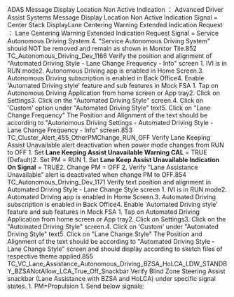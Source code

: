 ADAS Message Display Location Non Active Indication ： Advanced Driver Assist Systems Message Display Location Non Active Indication Signal = Center Stack DisplayLane Centering Warning Extended Indication Request ： Lane Centering Warning Extended Indication Request Signal = Service Autonomous Driving System 4. "Service Autonomous Driving System" should NOT be removed and remain as shown in Monitor Tile.852 TC_Autonomous_Driving_Dev_1166 Verify the position and alignment of "Automated Driving Style - Lane Change Frequency - Info" screen 1. IVI is in RUN mode2. Autonomous Driving app is enabled in Home Screen.3. Autonomous Driving subscription is enabled in Back Office4. Enable 'Automated Driving style' feature and sub features in Mock FSA 1. Tap on Autonomous Driving Application from home screen or App tray2. Click on Settings3. Click on the "Automated Driving Style" screen.4. Click on 'Custom' option under "Automated Driving Style" text5. Click on "Lane Change Frequency" The Position and Alignment of the text should be according to "Autonomous Driving Settings - Automated Driving Style - Lane Change Frequency - Info" screen.853 TC_Cluster_Alert_455_OtherPMChange_RUN_OFF Verify Lane Keeping Assist Unavailable alert deactivation when power mode changes from RUN to OFF 1. Set **Lane Keeping Assist Unavailable Warning CAL** = TRUE (Default)2. Set PM = RUN 1. Set **Lane Keep Assist Unavailable Indication On Signal** = TRUE2. Change PM = OFF 2. Verify "Lane Assistance Unavailable" alert is deactivated when change PM to OFF.854 TC_Autonomous_Driving_Dev_1171 Verify text position and alignment in Automated Driving Style - Lane Change Style screen 1. IVI is in RUN mode2. Automated Driving app is enabled in Home Screen.3. Automated Driving subscription is enabled in Back Office4. Enable 'Automated Driving style' feature and sub features in Mock FSA 1. Tap on Automated Driving Application from home screen or App tray2. Click on Settings3. Click on the "Automated Driving Style" screen.4. Click on 'Custom' under "Automated Driving Style" text5. Click on "Lane Change Style" The Position and Alignment of the text should be according to "Automated Driving Style - Lane Change Style" screen and should display according to sketch files of respective theme applied.855 TC_VC_Lane_Assistance_Autonomous_Driving_BZSA_HoLCA_LDW_STANDBY_BZSANotAllow_LCA_True_Off_Snackbar Verify Blind Zone Steering Assist snackbar (Lane Assistance with BZSA and HoLCA) under specific signal states. 1. PM=Propulsion 1. Send below signals: